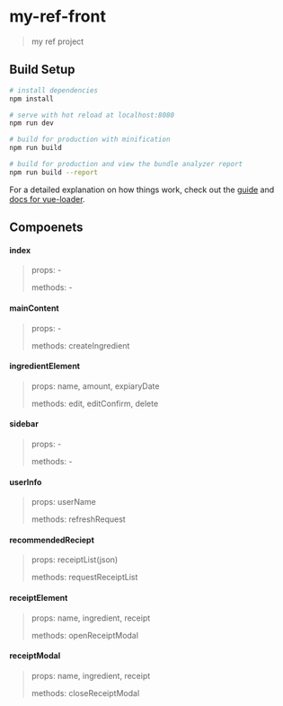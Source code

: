 # my-ref-front

> my ref project

## Build Setup

``` bash
# install dependencies
npm install

# serve with hot reload at localhost:8080
npm run dev

# build for production with minification
npm run build

# build for production and view the bundle analyzer report
npm run build --report
```

For a detailed explanation on how things work, check out the [guide](http://vuejs-templates.github.io/webpack/) and [docs for vue-loader](http://vuejs.github.io/vue-loader).



## Compoenets

#### index

> props: -
>
> methods: -

#### mainContent

> props: -
>
> methods: createIngredient

#### ingredientElement

> props: name, amount, expiaryDate
>
> methods: edit, editConfirm, delete

#### sidebar

> props: - 
>
> methods: - 

#### userInfo

> props: userName
>
> methods: refreshRequest

#### recommendedReciept

> props: receiptList(json)
>
> methods: requestReceiptList

#### receiptElement

> props: name, ingredient, receipt
>
> methods: openReceiptModal

#### receiptModal

> props: name, ingredient, receipt
>
> methods: closeReceiptModal